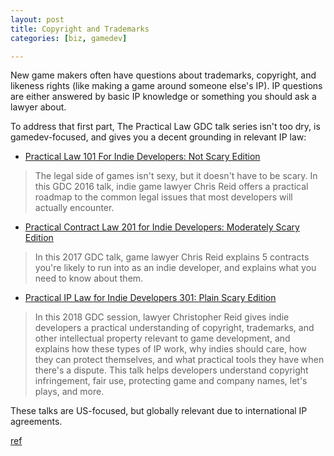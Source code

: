 ```yaml
---
layout: post
title: Copyright and Trademarks
categories: [biz, gamedev]

---
```


New game makers often have questions about trademarks, copyright, and likeness
rights (like making a game around someone else's IP). IP questions are either
answered by basic IP knowledge or something you should ask a lawyer about.

To address that first part, The Practical Law GDC talk series isn't too dry, is
gamedev-focused, and gives you a decent grounding in relevant IP law:

* [Practical Law 101 For Indie Developers: Not Scary Edition](https://youtu.be/8eAW-7Js7NA)

> The legal side of games isn't sexy, but it doesn't have to be scary. In this
> GDC 2016 talk, indie game lawyer Chris Reid offers a practical roadmap to the
> common legal issues that most developers will actually encounter. 


* [Practical Contract Law 201 for Indie Developers: Moderately Scary Edition](https://youtu.be/t8UFJ3obm-Q)

> In this 2017 GDC talk, game lawyer Chris Reid explains 5 contracts you're
> likely to run into as an indie developer, and explains what you need to know
> about them. 


* [Practical IP Law for Indie Developers 301: Plain Scary Edition](https://youtu.be/ePQcAjuiSEo)

> In this 2018 GDC session, lawyer Christopher Reid gives indie developers a
> practical understanding of copyright, trademarks, and other intellectual
> property relevant to game development, and explains how these types of IP
> work, why indies should care, how they can protect themselves, and what
> practical tools they have when there's a dispute. This talk helps developers
> understand copyright infringement, fair use, protecting game and company
> names, let's plays, and more.


These talks are US-focused, but globally relevant due to international IP agreements.

[ref](https://www.reddit.com/r/gamedev/comments/z8oisj/copyright_posts/iyf7n65/)
